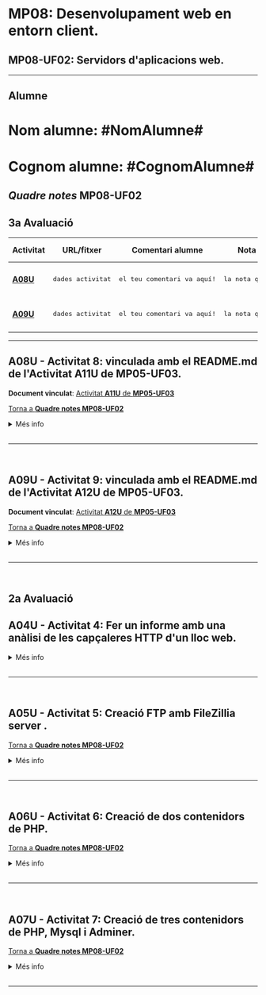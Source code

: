 # **MP08**: Desenvolupament web en entorn client.
## **MP08-UF02**: Servidors d'aplicacions web.

<hr>

## Alumne
# Nom alumne:       **#NomAlumne#**
# Cognom alumne:    **#CognomAlumne#**

## *Quadre notes* **MP08-UF02**

## 3a Avaluació

|Activitat|URL/fitxer|Comentari alumne|Nota segons l'alumne|Nota professor| 
|---|---|---|---|---| 
|[**A08U**](./README.md#a08u---activitat-8-vinculada-amb-el-readmemd-de-lactivitat-a11u-de-mp05-uf03)|<pre>dades activitat</pre>|<pre>el teu comentari va aquí!</pre>|<pre>la nota que tu creus va aquí!</pre>|<code>**Aquesta nota la possarà el professor!**</code>|
|[**A09U**](./README.md#a09u---activitat-9-vinculada-amb-el-readmemd-de-lactivitat-12-part-1-proposta-enginyar-un-sistema-dalta-dusuari-pel-vostre-inici-de-sessió-al-porfoli-mp05-uf03)|<pre>dades activitat</pre>|<pre>el teu comentari va aquí!</pre>|<pre>la nota que tu creus va aquí!</pre>|<code>**Aquesta nota la possarà el professor!**</code>|


<hr>


## **A08U** - Activitat 8: vinculada amb el README.md de l'Activitat **A11U** de **MP05-UF03**.

**Document vinculat**: [Activitat **A11U** de **MP05-UF03**](../MP05-UF03/README.md#a11u---activitat-11-crear-un-sistema-de-login-al-vostre-porfoli)

[Torna a **Quadre notes MP08-UF02**](./README.md#quadre-notes-mp08-uf02)


<details>

<summary>Més info</summary>

> **Descripció**: A08U - Activitat 8: vinculada amb el README.md de l'Activitat A11U de MP05-UF03.
> 
> Amb aquesta activitat avaluaré:
> El contigut del fitxer README.md del nou repositori amb el nom CognomNom_login.
> 
> Us recordo que es demanava que el fitxer README.md, apareguin tots els passos que heu fet per poder aconseguir la realització de l'activitat. 
> 
> Es valorarà no el contingut de les explicacions, sinó els recursos que haureu fet servir per fer les explicacions. Com per exemple el tipus de format de test que heu fet servir, o les captures de pantalla que heu afegit.
> 
> Insisteixo que en aquesta valoració, no estarà valorat el contingut del fitxer README.md, sinó la varietat dels recursos que heu fet servir així com el disseny dels diferents elements que heu fet servir.
> 
> **Data inicial**:   16/02/2022 (15:00 h.)
> 
> **Data tancament**: 23/02/2022 (23:59 h.)
> 
> </details>
<br>
<hr>
<br>

## **A09U** - Activitat 9: vinculada amb el README.md de l'Activitat **A12U** de **MP05-UF03**.

**Document vinculat**: [Activitat **A12U** de **MP05-UF03**](../MP05-UF03/README.md#a121---activitat-12-enginyar-un-sistema-dalta-dusuari-pel-vostre-inici-de-sessió-al-portfoli)

[Torna a **Quadre notes MP08-UF02**](./README.md#quadre-notes-mp08-uf02)


<details>

<summary>Més info</summary>

> **Descripció**: A09U - Activitat 9: vinculada amb el README.md de l'Activitat A12U de MP05-UF03.
> 
> Amb aquesta activitat avaluaré:
> El contingut del fitxer README.md del nou repositori amb el nom CognomNomEstrategiaAltaUsuari.
> 
> Us recordo que es demanava que el fitxer README.md, apareguin tots els passos que heu fet per poder aconseguir la realització de l'activitat.
> 
> Es valorarà no el contingut de les explicacions, sinó els recursos que haureu fet servir per fer les explicacions. Com per exemple el tipus de format de test que heu fet servir, o les captures de pantalla que heu afegit.
> 
> Insisteixo que en aquesta valoració, no estarà valorat el contingut del fitxer README.md, sinó la varietat dels recursos que heu fet servir així com el disseny dels diferents elements que heu fet servir.
> 
> **Data inicial**:   07/03/2022 (15:00 h.)
> 
> **Data tancament**: 22/03/2022 (23:59 h.)
> 
> </details>
<br>
<hr>
<br>


## 2a Avaluació

## **A04U** - Activitat 4: Fer un informe amb una anàlisi de les capçaleres HTTP d'un lloc web. 

<details>

<summary>Més info</summary>

> **Descripció**: A04U - Activitat 4: Fer un informe amb una anàlisi de les capçaleres HTTP d'un lloc web. 
> 
> L'objectiu d'aquesta activitat és l'anàlisi de les capçaleres HTTP d'un lloc web.
> 1) Un exemple de Mètode GET i resposta amb Status code 200
> 2) Un exemple de Mètode GET i resposta amb Status code 404
> 3) Un exemple de Mètode POST i resposta amb Status code 200
> 4) Un exemple de Mètode POST i resposta amb Status code 404
> 
> 5.1.1 Method
> https://datatracker.ietf.org/doc/html/rfc2616#section-5.1.1
> 
> 6.1.1 Status Code and Reason Phrase
> https://datatracker.ietf.org/doc/html/rfc2616#section-6.1.1
> 
> Pujar l'informe amb format pdf i el següent nom:
> <3InicialsCognom3InicialsNom>MP08UF01Act03.pdf
> 
> **Data inicial**:   29/11/2021 (15:00 h.)
> 
> **Data tancament**: 10/12/2021 (23:59 h.)
> 
> </details>
<br>
<hr>
<br>

## **A05U** - Activitat 5: Creació FTP amb FileZillia server .

[Torna a **Quadre notes MP08-UF02**](./README.md#quadre-notes-mp08-uf02)

<details>

<summary>Més info</summary>

> **Descripció**: A05U - Activitat 5: Creació FTP amb FileZillia server
> 
> MP08_UF01_0005_Act03ServidorFTP.pdf
> 
> https://drive.google.com/file/d/1k-jpx6NLWk5kU2yeBp-AeuBhsmsM0OoK/view?usp=sharing
> 
> **Data inicial**:   29/11/2021 (15:00 h.)
> 
> **Data tancament**: 03/12/2021 (23:59 h.)
> 
> **Enllaç**:  https://docs.google.com/document/d/1XbfSTpT9CL6xSO1U2Jd41-qg2clFfwyZGha91QNxOEQ/edit?usp=sharing
> 
> </details>
<br>
<hr>
<br>

## **A06U** - Activitat 6: Creació de dos contenidors de PHP.

[Torna a **Quadre notes MP08-UF02**](./README.md#quadre-notes-mp08-uf02)


<details>

<summary>Més info</summary>

> **Descripció**: A06U - Activitat 6: Creació de dos contenidors de PHP
> 
> **Data inicial**:   19/01/2022 (17:00 h.)
> 
> **Data tancament**: 19/01/2022 (20:00 h.)
> 
> **Enllaç**:  https://docs.google.com/document/d/1XbfSTpT9CL6xSO1U2Jd41-qg2clFfwyZGha91QNxOEQ/edit?usp=sharing
> 
> </details>
<br>
<hr>
<br>

## **A07U** - Activitat 7: Creació de tres contenidors de PHP, Mysql i Adminer.

[Torna a **Quadre notes MP08-UF02**](./README.md#quadre-notes-mp08-uf02)


<details>

<summary>Més info</summary>

> **Descripció**: A07U - Activitat 7: Creació de tres contenidors de PHP, Mysql i Adminer
> Crear un login en PHP, validant usuari i contrasenya a la base de dades.
> Aquesta activitat la corregiré a classe el divendres 4 de febrer.
> 
> **Data inicial**:   28/01/2022 (17:00 h.)
> 
> **Data tancament**: 03/02/2022 (23:59 h.)
> 
> </details>
<br>
<hr>
<br>


